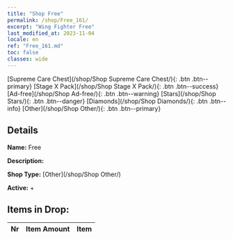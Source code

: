 ```yaml
---
title: "Shop Free"
permalink: /shop/Free_161/
excerpt: "Wing Fighter Free"
last_modified_at: 2023-11-04
locale: en
ref: "Free_161.md"
toc: false
classes: wide
---
```



  [Supreme Care Chest](/shop/Shop Supreme Care Chest/){: .btn .btn--primary}   [Stage X Pack](/shop/Shop Stage X Pack/){: .btn .btn--success}   [Ad-free](/shop/Shop Ad-free/){: .btn .btn--warning}   [Stars](/shop/Shop Stars/){: .btn .btn--danger}   [Diamonds](/shop/Shop Diamonds/){: .btn .btn--info}   [Other](/shop/Shop Other/){: .btn .btn--primary} 

## Details

 **Name:** Free 

 **Description:** 

 **Shop Type:** [Other](/shop/Shop Other/)

 **Active:** + 



## Items in Drop:

  |  Nr | Item Amount  |       Item       |
  |:----|:------------:|:-----------------|

